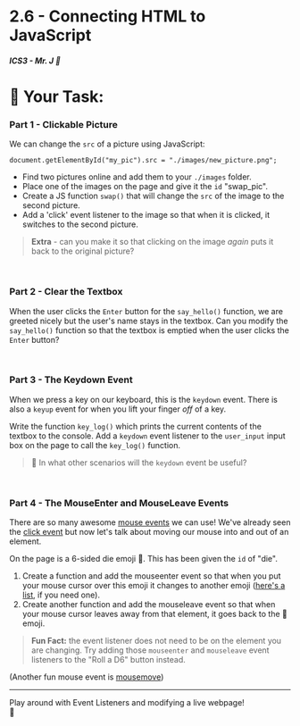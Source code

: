 # 2.6 - Connecting HTML to JavaScript

##### ICS3 - Mr. J 🐧

# 📝 Your Task:

### Part 1 - Clickable Picture
We can change the `src` of a picture using JavaScript:
```JS
document.getElementById("my_pic").src = "./images/new_picture.png";
```

- Find two pictures online and add them to your `./images` folder.
- Place one of the images on the page and give it the `id` "swap_pic".
- Create a JS function `swap()` that will change the `src` of the image to the second picture.
- Add a 'click' event listener to the image so that when it is clicked, it switches to the second picture.

>**Extra** - can you make it so that clicking on the image _again_ puts it back to the original picture?

<br>

### Part 2 - Clear the Textbox

When the user clicks the `Enter` button for the `say_hello()` function, we are greeted nicely but the user's name stays in the textbox. Can you modify the `say_hello()` function so that the textbox is emptied when the user clicks the `Enter` button?

<br>

### Part 3 - The Keydown Event

When we press a key on our keyboard, this is the `keydown` event. There is also a `keyup` event for when you lift your finger _off_ of a key.

Write the function `key_log()` which prints the current contents of the textbox to the console. Add a `keydown` event listener to the `user_input` input box on the page to call the `key_log()` function. 

>🤔 In what other scenarios will the `keydown` event be useful?

<br>

### Part 4 - The MouseEnter and MouseLeave Events

There are so many awesome [mouse events](https://www.w3schools.com/jsref/obj_mouseevent.asp) we can use! We've already seen the [click event](https://www.w3schools.com/jsref/event_onclick.asp) but now let's talk about moving our mouse into and out of an element.

On the page is a 6-sided die emoji 🎲. This has been given the `id` of "die".
1. Create a function and add the mouseenter event so that when you put your mouse cursor over this emoji it changes to another emoji ([here's a list](https://getemoji.com/), if you need one).
2. Create another function and add the mouseleave event so that when your mouse cursor leaves away from that element, it goes back to the 🎲 emoji.

> **Fun Fact:** the event listener does not need to be on the element you are changing. Try adding those `mouseenter` and `mouseleave` event listeners to the "Roll a D6" button instead.


(Another fun mouse event is [mousemove](https://www.w3schools.com/jsref/event_onmousemove.asp))

---

Play around with Event Listeners and modifying a live webpage!
<br>
🐧
